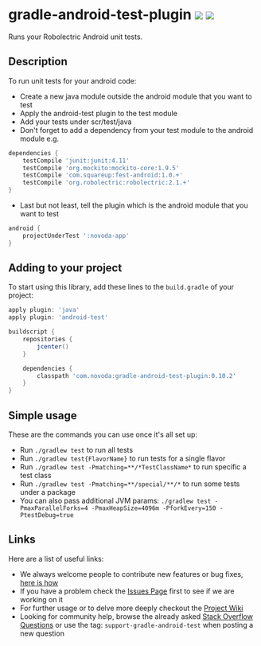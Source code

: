 # gradle-android-test-plugin [![](http://ci.novoda.com/buildStatus/icon?job=gradle-android-test-plugin)](http://ci.novoda.com/job/gradle-android-test-plugin/lastBuild/console) [![](https://raw.githubusercontent.com/novoda/novoda/master/assets/btn_apache_lisence.png)](LICENSE.txt)

Runs your Robolectric Android unit tests.


## Description

To run unit tests for your android code:

  * Create a new java module outside the android module that you want to test
  * Apply the android-test plugin to the test module
  * Add your tests under scr/test/java
  * Don't forget to add a dependency from your test module to the android module e.g.

  ```groovy
  dependencies {
      testCompile 'junit:junit:4.11'
      testCompile 'org.mockito:mockito-core:1.9.5'
      testCompile 'com.squareup:fest-android:1.0.+'
      testCompile 'org.robolectric:robolectric:2.1.+'
  }
  ```

  * Last but not least, tell the plugin which is the android module that you want to test

  ```groovy
  android {
      projectUnderTest ':novoda-app'
  }
  ```


## Adding to your project

To start using this library, add these lines to the `build.gradle` of your project:

```groovy
apply plugin: 'java'
apply plugin: 'android-test'

buildscript {
    repositories {
        jcenter()
    }

    dependencies {
        classpath 'com.novoda:gradle-android-test-plugin:0.10.2'
    }
}
```


## Simple usage

These are the commands you can use once it's all set up:

  * Run `./gradlew test` to run all tests
  * Run `./gradlew test{FlavorName}` to run tests for a single flavor
  * Run `./gradlew test -Pmatching=**/*TestClassName*` to run specific a test class
  * Run `./gradlew test -Pmatching=**/special/**/*` to run some tests under a package
  * You can also pass additional JVM params: `./gradlew test -PmaxParallelForks=4 -PmaxHeapSize=4096m -PforkEvery=150 -PtestDebug=true`


## Links

Here are a list of useful links:

 * We always welcome people to contribute new features or bug fixes, [here is how](https://github.com/novoda/novoda/blob/master/CONTRIBUTING.md)
 * If you have a problem check the [Issues Page](https://github.com/novoda/gradle-android-test-plugin/issues) first to see if we are working on it
 * For further usage or to delve more deeply checkout the [Project Wiki](https://github.com/novoda/gradle-android-test-plugin/wiki)
 * Looking for community help, browse the already asked [Stack Overflow Questions](http://stackoverflow.com/questions/tagged/support-gradle-android-test) or use the tag: `support-gradle-android-test` when posting a new question
